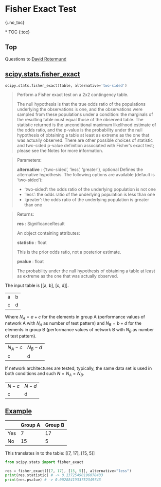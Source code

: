 # Fisher Exact Test
{:.no_toc}

<nav markdown="1" class="toc-class">
* TOC
{:toc}
</nav>

## Top


Questions to [David Rotermund](mailto:davrot@uni-bremen.de)


## [scipy.stats.fisher_exact](https://docs.scipy.org/doc/scipy/reference/generated/scipy.stats.fisher_exact.html)

```python
scipy.stats.fisher_exact(table, alternative='two-sided')
```

> Perform a Fisher exact test on a 2x2 contingency table.
> 
> The null hypothesis is that the true odds ratio of the populations underlying the observations is one, and the observations were sampled from these populations under a condition: the marginals of the resulting table must equal those of the observed table. The statistic returned is the unconditional maximum likelihood estimate of the odds ratio, and the p-value is the probability under the null hypothesis of obtaining a table at least as extreme as the one that was actually observed. There are other possible choices of statistic and two-sided p-value definition associated with Fisher’s exact test; please see the Notes for more information.

> Parameters:
>
> **alternative** : {‘two-sided’, ‘less’, ‘greater’}, optional
> Defines the alternative hypothesis. The following options are available (default is ‘two-sided’):
> 
> * ‘two-sided’: the odds ratio of the underlying population is not one
> * ‘less’: the odds ratio of the underlying population is less than one
> * ‘greater’: the odds ratio of the underlying population is greater than one

> Returns:
> 
> **res** : SignificanceResult
> 
> An object containing attributes:
> 
> **statistic** : float
> 
> This is the prior odds ratio, not a posterior estimate.
> 
> **pvalue** : float
> 
> The probability under the null hypothesis of obtaining a table at least as extreme as the one that was actually observed.

The input table is [[a, b], [c, d]]. 

|||
|---|---|
|a| b |
|c|d|

Where $N_A = a + c$ for the elements in group A (performance values of network A with $N_A$ as number of test pattern) and $N_B = b + d$ for the elements in group B (performance values of network B with $N_B$ as number of test pattern). 

|||
|---|---|
|$N_A - c$| $N_B-d$ |
|c|d|


If network architectures are tested, typically, the same data set is used in both conditions and such $N = N_A = N_B$. 

|||
|---|---|
|$N - c$| $N - d$ |
|c|d|


## [Example](https://docs.scipy.org/doc/scipy/reference/generated/scipy.stats.fisher_exact.html)

||Group A|Group B|
|---|---|---|
|Yes| 7 | 17 |
|No| 15| 5|

This translates in to the table: [[7, 17], [15, 5]]


```python
from scipy.stats import fisher_exact

res = fisher_exact([[7, 17], [15, 5]], alternative="less")
print(res.statistic) # -> 0.13725490196078433
print(res.pvalue) # -> 0.0028841933752349743
```



